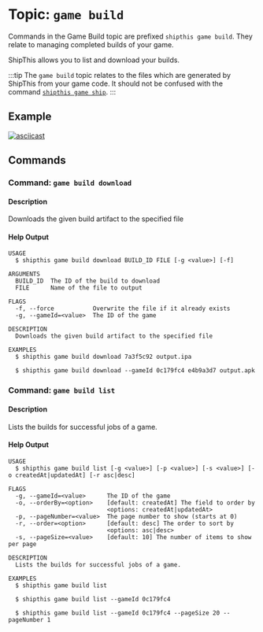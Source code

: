 # Topic: `game build`

Commands in the Game Build topic are prefixed `shipthis game build`. They relate
to managing completed builds of your game.

ShipThis allows you to list and download your builds.

:::tip
The `game build` topic relates to the files which are generated by ShipThis from
your game code. It should not be confused with the command [`shipthis game ship`](/docs/reference/game/ship).
:::


## Example

[![asciicast](https://asciinema.org/a/m2i3bOvZHUpQXFWtYXc7UnaKQ.svg)](https://asciinema.org/a/m2i3bOvZHUpQXFWtYXc7UnaKQ)

## Commands

### Command: `game build download`

#### Description

Downloads the given build artifact to the specified file

#### Help Output

```
USAGE
  $ shipthis game build download BUILD_ID FILE [-g <value>] [-f]

ARGUMENTS
  BUILD_ID  The ID of the build to download
  FILE      Name of the file to output

FLAGS
  -f, --force           Overwrite the file if it already exists
  -g, --gameId=<value>  The ID of the game

DESCRIPTION
  Downloads the given build artifact to the specified file

EXAMPLES
  $ shipthis game build download 7a3f5c92 output.ipa

  $ shipthis game build download --gameId 0c179fc4 e4b9a3d7 output.apk
```

### Command: `game build list`

#### Description

Lists the builds for successful jobs of a game.

#### Help Output

```
USAGE
  $ shipthis game build list [-g <value>] [-p <value>] [-s <value>] [-o createdAt|updatedAt] [-r asc|desc]

FLAGS
  -g, --gameId=<value>      The ID of the game
  -o, --orderBy=<option>    [default: createdAt] The field to order by
                            <options: createdAt|updatedAt>
  -p, --pageNumber=<value>  The page number to show (starts at 0)
  -r, --order=<option>      [default: desc] The order to sort by
                            <options: asc|desc>
  -s, --pageSize=<value>    [default: 10] The number of items to show per page

DESCRIPTION
  Lists the builds for successful jobs of a game.

EXAMPLES
  $ shipthis game build list

  $ shipthis game build list --gameId 0c179fc4

  $ shipthis game build list --gameId 0c179fc4 --pageSize 20 --pageNumber 1
```
